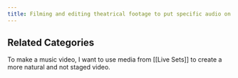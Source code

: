 ```yaml
---
title: Filming and editing theatrical footage to put specific audio on to create a visual story for the song.
---
```

## Related Categories 

To make a music video, I want to use media from [[Live Sets]] to create a more natural and not staged video.  